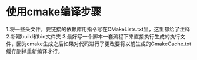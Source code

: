 # 使用cmake编译步骤
1.将一些头文件，要链接的依赖库用指令写在CMakeLists.txt里，这里都给了注释
2.新建build和bin文件夹
3.最好写一个脚本一套流程下来直接执行生成的执行文件，因为cmake生成之后如果对代码进行了更改要将以前生成的CmakeCache.txt缓存删掉重新编译才行。
